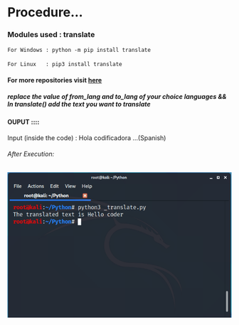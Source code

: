 # Procedure... 


### Modules used : translate
   
    For Windows : python -m pip install translate
    
    For Linux   : pip3 install translate
    
    
    
#### For more repositories visit [here](https://github.com/chinmay29hub/ "Python")




##### replace the value of _from_lang_ and _to_lang_ of your choice languages && In translate() add the text you want to translate





#### OUPUT ::::   
   Input (inside the code) : Hola codificadora ...(Spanish)
###### After Execution:   


   
   
   
   ![Screenshot](translate_.png)

